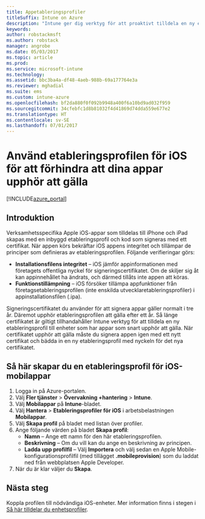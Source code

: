 ```yaml
---
title: Appetableringsprofiler
titleSuffix: Intune on Azure
description: "Intune ger dig verktyg för att proaktivt tilldela en ny etableringsprofil till enheter som har appar som snart går ut.”"
keywords: 
author: robstackmsft
ms.author: robstack
manager: angrobe
ms.date: 05/03/2017
ms.topic: article
ms.prod: 
ms.service: microsoft-intune
ms.technology: 
ms.assetid: bbc3ba4a-df48-4aeb-988b-69a177764e3a
ms.reviewer: mghadial
ms.suite: ems
ms.custom: intune-azure
ms.openlocfilehash: bf2da880f0f092b9948a400f6a10bd9ad032f959
ms.sourcegitcommit: 34cfebfc1d8b81032f4d41869d74dda559e677e2
ms.translationtype: HT
ms.contentlocale: sv-SE
ms.lasthandoff: 07/01/2017
---
```

# <a name="use-ios-mobile-provisioning-profiles-to-prevent-your-apps-from-expiring"></a>Använd etableringsprofilen för iOS för att förhindra att dina appar upphör att gälla

[!INCLUDE[azure_portal](./includes/azure_portal.md)]

## <a name="introduction"></a>Introduktion

Verksamhetsspecifika Apple iOS-appar som tilldelas till iPhone och iPad skapas med en inbyggd etableringsprofil och kod som signeras med ett certifikat. När appen körs bekräftar iOS appens integritet och tillämpar de principer som definieras av etableringsprofilen. Följande verifieringar görs:

- **Installationsfilens integritet** – iOS jämför appinformationen med företagets offentliga nyckel för signeringscertifikatet. Om de skiljer sig åt kan appinnehållet ha ändrats, och därmed tillåts inte appen att köras.
- **Funktionstillämpning** – iOS försöker tillämpa appfunktioner från företagsetableringsprofilen (inte enskilda utvecklaretableringsprofiler) i appinstallationsfilen (.ipa).


Signeringscertifikatet du använder för att signera appar gäller normalt i tre år. Däremot upphör etableringsprofilen att gälla efter ett år. Så länge certifikatet är giltigt tillhandahåller Intune verktyg för att tilldela en ny etableringsprofil till enheter som har appar som snart upphör att gälla.
När certifikatet upphör att gälla måste du signera appen igen med ett nytt certifikat och bädda in en ny etableringsprofil med nyckeln för det nya certifikatet.


## <a name="how-to-create-an-ios-mobile-app-provisioning-profile"></a>Så här skapar du en etableringsprofil för iOS-mobilappar

1. Logga in på Azure-portalen.
2. Välj **Fler tjänster** > **Övervakning +hantering** > **Intune**.
3. Välj **Mobilappar** på **Intune**-bladet.
1.  Välj **Hantera** > **Etableringsprofiler för iOS** i arbetsbelastningen **Mobilappar**.
2.  Välj **Skapa profil** på bladet med listan över profiler.
3. Ange följande värden på bladet **Skapa profil**:
    - **Namn** – Ange ett namn för den här etableringsprofilen.
    - **Beskrivning** – Om du vill kan du ange en beskrivning av principen.
    - **Ladda upp profilfil** – Välj **Importera** och välj sedan en Apple Mobile-konfigurationsprofilfil (med tillägget **.mobileprovision**) som du laddat ned från webbplatsen Apple Developer.
4. När du är klar väljer du **Skapa**.

## <a name="next-steps"></a>Nästa steg

Koppla profilen till nödvändiga iOS-enheter. Mer information finns i stegen i [Så här tilldelar du enhetsprofiler](device-profile-assign.md).
